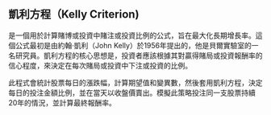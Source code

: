 ## 凱利方程（Kelly Criterion) ##
是一個用於計算賭博或投資中賭注或投資比例的公式，旨在最大化長期增長率。這個公式最初是由約翰·凱利（John Kelly）於1956年提出的，他是貝爾實驗室的一名研究員。凱利方程的核心思想是，投資者應該根據其對贏得賭局或投資報酬率的信心程度，來決定在每次賭局或投資中下注或投資的比例。

此程式會統計股票每日的漲跌幅，計算期望值和變異數，然後套用凱利方程，決定每日的投注金額比例，並在當天以收盤價賣出。模擬此策略投注同一支股票持續20年的情況，並計算最終報酬率。
